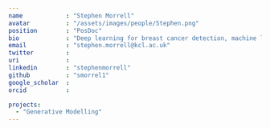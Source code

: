 ```yaml
---
name            : "Stephen Morrell"
avatar          : "/assets/images/people/Stephen.png"
position        : "PosDoc"
bio             : "Deep learning for breast cancer detection, machine learning for algo trading"
email           : "stephen.morrell@kcl.ac.uk"
twitter         :
uri             :
linkedin        : "stephenmorrell"
github          : "smorrel1"
google_scholar  :
orcid           :

projects:
  - "Generative Modelling"
---
```

